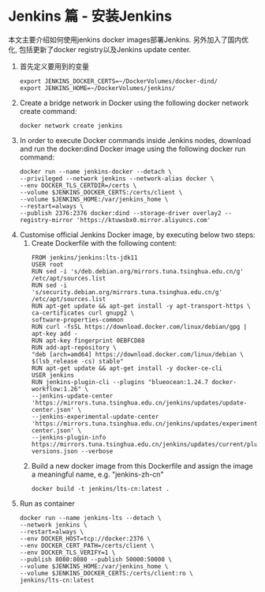 # Jenkins 篇 - 安装Jenkins
本文主要介绍如何使用jenkins docker images部署Jenkins. 另外加入了国内优化, 包括更新了docker registry以及Jenkins update center.

1. 首先定义要用到的变量
   ```shell
   export JENKINS_DOCKER_CERTS=~/DockerVolumes/docker-dind/
   export JENKINS_HOME=~/DockerVolumes/jenkins/
   ```
2. Create a bridge network in Docker using the following docker network create command:
   ```shell
   docker network create jenkins
   ```
3. In order to execute Docker commands inside Jenkins nodes, download and run the docker:dind Docker image using the following docker run command:
   ```shell
   docker run --name jenkins-docker --detach \
   --privileged --network jenkins --network-alias docker \
   --env DOCKER_TLS_CERTDIR=/certs \
   --volume $JENKINS_DOCKER_CERTS:/certs/client \
   --volume $JENKINS_HOME:/var/jenkins_home \
   --restart=always \
   --publish 2376:2376 docker:dind --storage-driver overlay2 --registry-mirror 'https://ktuwsbx0.mirror.aliyuncs.com'
   ```
4. Customise official Jenkins Docker image, by executing below two steps:
   1. Create Dockerfile with the following content:
      ```shell
      FROM jenkins/jenkins:lts-jdk11
      USER root
      RUN sed -i 's/deb.debian.org/mirrors.tuna.tsinghua.edu.cn/g' /etc/apt/sources.list
      RUN sed -i 's/security.debian.org/mirrors.tuna.tsinghua.edu.cn/g' /etc/apt/sources.list
      RUN apt-get update && apt-get install -y apt-transport-https \
      ca-certificates curl gnupg2 \
      software-properties-common
      RUN curl -fsSL https://download.docker.com/linux/debian/gpg | apt-key add -
      RUN apt-key fingerprint 0EBFCD88
      RUN add-apt-repository \
      "deb [arch=amd64] https://download.docker.com/linux/debian \
      $(lsb_release -cs) stable"
      RUN apt-get update && apt-get install -y docker-ce-cli
      USER jenkins
      RUN jenkins-plugin-cli --plugins "blueocean:1.24.7 docker-workflow:1.26" \
      --jenkins-update-center 'https://mirrors.tuna.tsinghua.edu.cn/jenkins/updates/update-center.json' \
      --jenkins-experimental-update-center 'https://mirrors.tuna.tsinghua.edu.cn/jenkins/updates/experimental/update-center.json' \
      --jenkins-plugin-info https://mirrors.tuna.tsinghua.edu.cn/jenkins/updates/current/plugin-versions.json --verbose
      ```
   2. Build a new docker image from this Dockerfile and assign the image a meaningful name, e.g. "jenkins-zh-cn" 
      ```shell
      docker build -t jenkins/lts-cn:latest .
      ```
5. Run as container
   ```shell
   docker run --name jenkins-lts --detach \
   --network jenkins \
   --restart=always \
   --env DOCKER_HOST=tcp://docker:2376 \
   --env DOCKER_CERT_PATH=/certs/client \
   --env DOCKER_TLS_VERIFY=1 \
   --publish 8080:8080 --publish 50000:50000 \
   --volume $JENKINS_HOME:/var/jenkins_home \
   --volume $JENKINS_DOCKER_CERTS:/certs/client:ro \
   jenkins/lts-cn:latest
   ```

